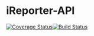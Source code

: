 # iReporter-API
[![Coverage Status](https://coveralls.io/repos/github/Benkimeric/iReporter-API/badge.svg?branch=bg-fix-travis-162329458)](https://coveralls.io/github/Benkimeric/iReporter-API?branch=bg-fix-travis-162329458)[![Build Status](https://travis-ci.org/Benkimeric/iReporter-API.svg?branch=bg-fix-travis-162329458)](https://travis-ci.org/Benkimeric/iReporter-API)
